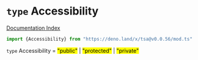 # `type` Accessibility

[Documentation Index](../README.md)

```ts
import {Accessibility} from "https://deno.land/x/tsa@v0.0.56/mod.ts"
```

`type` Accessibility = <mark>"public"</mark> | <mark>"protected"</mark> | <mark>"private"</mark>